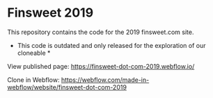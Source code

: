 # Finsweet 2019

This repository contains the code for the 2019 finsweet.com site.

* This code is outdated and only released for the exploration of our cloneable *

View published page: https://finsweet-dot-com-2019.webflow.io/

Clone in Webflow: https://webflow.com/made-in-webflow/website/finsweet-dot-com-2019
